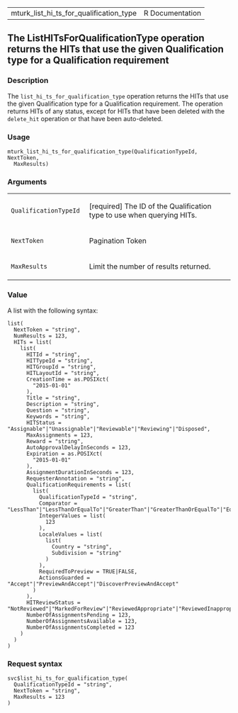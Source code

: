 <table style="width: 100%;">
<tbody>
<tr class="odd">
<td>mturk_list_hi_ts_for_qualification_type</td>
<td style="text-align: right;">R Documentation</td>
</tr>
</tbody>
</table>

## The ListHITsForQualificationType operation returns the HITs that use the given Qualification type for a Qualification requirement

### Description

The `list_hi_ts_for_qualification_type` operation returns the HITs that
use the given Qualification type for a Qualification requirement. The
operation returns HITs of any status, except for HITs that have been
deleted with the `delete_hit` operation or that have been auto-deleted.

### Usage

    mturk_list_hi_ts_for_qualification_type(QualificationTypeId, NextToken,
      MaxResults)

### Arguments

<table>
<colgroup>
<col style="width: 35%" />
<col style="width: 65%" />
</colgroup>
<tbody>
<tr class="odd">
<td><code
id="mturk_list_hi_ts_for_qualification_type_:_QualificationTypeId">QualificationTypeId</code></td>
<td><p>[required] The ID of the Qualification type to use when querying
HITs.</p></td>
</tr>
<tr class="even">
<td><code
id="mturk_list_hi_ts_for_qualification_type_:_NextToken">NextToken</code></td>
<td><p>Pagination Token</p></td>
</tr>
<tr class="odd">
<td><code
id="mturk_list_hi_ts_for_qualification_type_:_MaxResults">MaxResults</code></td>
<td><p>Limit the number of results returned.</p></td>
</tr>
</tbody>
</table>

### Value

A list with the following syntax:

    list(
      NextToken = "string",
      NumResults = 123,
      HITs = list(
        list(
          HITId = "string",
          HITTypeId = "string",
          HITGroupId = "string",
          HITLayoutId = "string",
          CreationTime = as.POSIXct(
            "2015-01-01"
          ),
          Title = "string",
          Description = "string",
          Question = "string",
          Keywords = "string",
          HITStatus = "Assignable"|"Unassignable"|"Reviewable"|"Reviewing"|"Disposed",
          MaxAssignments = 123,
          Reward = "string",
          AutoApprovalDelayInSeconds = 123,
          Expiration = as.POSIXct(
            "2015-01-01"
          ),
          AssignmentDurationInSeconds = 123,
          RequesterAnnotation = "string",
          QualificationRequirements = list(
            list(
              QualificationTypeId = "string",
              Comparator = "LessThan"|"LessThanOrEqualTo"|"GreaterThan"|"GreaterThanOrEqualTo"|"EqualTo"|"NotEqualTo"|"Exists"|"DoesNotExist"|"In"|"NotIn",
              IntegerValues = list(
                123
              ),
              LocaleValues = list(
                list(
                  Country = "string",
                  Subdivision = "string"
                )
              ),
              RequiredToPreview = TRUE|FALSE,
              ActionsGuarded = "Accept"|"PreviewAndAccept"|"DiscoverPreviewAndAccept"
            )
          ),
          HITReviewStatus = "NotReviewed"|"MarkedForReview"|"ReviewedAppropriate"|"ReviewedInappropriate",
          NumberOfAssignmentsPending = 123,
          NumberOfAssignmentsAvailable = 123,
          NumberOfAssignmentsCompleted = 123
        )
      )
    )

### Request syntax

    svc$list_hi_ts_for_qualification_type(
      QualificationTypeId = "string",
      NextToken = "string",
      MaxResults = 123
    )
